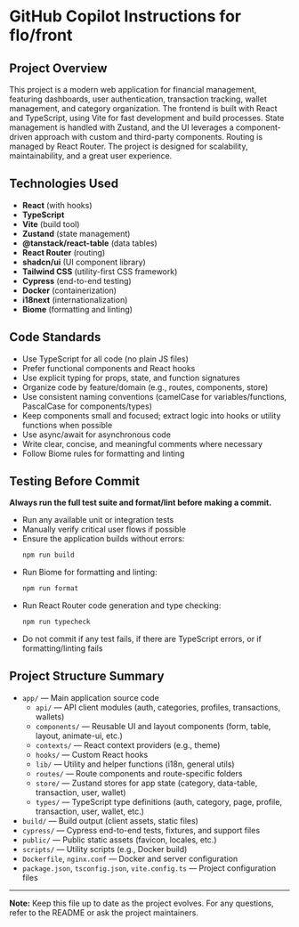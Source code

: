 # GitHub Copilot Instructions for flo/front

## Project Overview
This project is a modern web application for financial management, featuring dashboards, user authentication, transaction tracking, wallet management, and category organization. The frontend is built with React and TypeScript, using Vite for fast development and build processes. State management is handled with Zustand, and the UI leverages a component-driven approach with custom and third-party components. Routing is managed by React Router. The project is designed for scalability, maintainability, and a great user experience.

## Technologies Used
- **React** (with hooks)
- **TypeScript**
- **Vite** (build tool)
- **Zustand** (state management)
- **@tanstack/react-table** (data tables)
- **React Router** (routing)
- **shadcn/ui** (UI component library)
- **Tailwind CSS** (utility-first CSS framework)
- **Cypress** (end-to-end testing)
- **Docker** (containerization)
- **i18next** (internationalization)
- **Biome** (formatting and linting)

## Code Standards
- Use TypeScript for all code (no plain JS files)
- Prefer functional components and React hooks
- Use explicit typing for props, state, and function signatures
- Organize code by feature/domain (e.g., routes, components, store)
- Use consistent naming conventions (camelCase for variables/functions, PascalCase for components/types)
- Keep components small and focused; extract logic into hooks or utility functions when possible
- Use async/await for asynchronous code
- Write clear, concise, and meaningful comments where necessary
- Follow Biome rules for formatting and linting

## Testing Before Commit
**Always run the full test suite and format/lint before making a commit.**
- Run any available unit or integration tests
- Manually verify critical user flows if possible
- Ensure the application builds without errors:
  ```sh
  npm run build
  ```
- Run Biome for formatting and linting:
  ```sh
  npm run format
  ```
- Run React Router code generation and type checking:
  ```sh
  npm run typecheck
  ```
- Do not commit if any test fails, if there are TypeScript errors, or if formatting/linting fails

## Project Structure Summary
- `app/` — Main application source code
  - `api/` — API client modules (auth, categories, profiles, transactions, wallets)
  - `components/` — Reusable UI and layout components (form, table, layout, animate-ui, etc.)
  - `contexts/` — React context providers (e.g., theme)
  - `hooks/` — Custom React hooks
  - `lib/` — Utility and helper functions (i18n, general utils)
  - `routes/` — Route components and route-specific folders
  - `store/` — Zustand stores for app state (category, data-table, transaction, user, wallet)
  - `types/` — TypeScript type definitions (auth, category, page, profile, transaction, user, wallet, etc.)
- `build/` — Build output (client assets, static files)
- `cypress/` — Cypress end-to-end tests, fixtures, and support files
- `public/` — Public static assets (favicon, locales, etc.)
- `scripts/` — Utility scripts (e.g., Docker build)
- `Dockerfile`, `nginx.conf` — Docker and server configuration
- `package.json`, `tsconfig.json`, `vite.config.ts` — Project configuration files

---
**Note:** Keep this file up to date as the project evolves. For any questions, refer to the README or ask the project maintainers.
